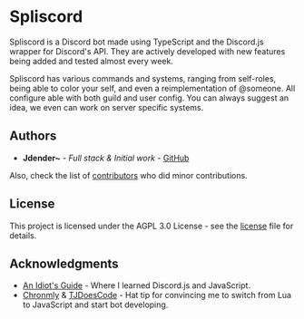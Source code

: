 # Spliscord
Spliscord is a Discord bot made using TypeScript and the Discord.js wrapper for Discord's API. They are actively developed with new features being added and tested almost every week.

Spliscord has various commands and systems, ranging from self-roles, being able to color your self, and even a reimplementation of @someone. All configure able with both guild and user config. You can always suggest an idea, we even can work on server specific systems.

## Authors

* **Jdender~** - *Full stack & Initial work* - [GitHub](https://github.com/jdenderplays)

Also, check the list of [contributors](https://github.com/jdenderplays/Spliscord/contributors) who did minor contributions.

## License

This project is licensed under the AGPL 3.0 License - see the [license](https://github.com/jdenderplays/Spliscord/blob/master/LICENSE) file for details.

## Acknowledgments

* [An Idiot's Guide](https://anidiots.guide/) - Where I learned Discord.js and JavaScript.
* [Chronmly](https://github.com/Chronomly) & [TJDoesCode](https://github.com/TJDoesCode) - Hat tip for convincing me to switch from Lua to JavaScript and start bot developing.